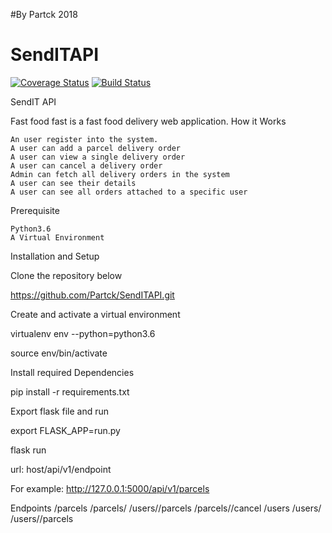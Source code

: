 #By Partck 2018
# SendITAPI
[![Coverage Status](https://coveralls.io/repos/github/Partck/SendITAPI/badge.svg?branch=test_setup)](https://coveralls.io/github/Partck/SendITAPI?branch=test_setup)
[![Build Status](https://travis-ci.org/Partck/SendITAPI.svg?branch=develop)](https://travis-ci.org/Partck/SendITAPI)


SendIT API

Fast food fast is a fast food delivery web application.
How it Works

    An user register into the system.
    A user can add a parcel delivery order
    A user can view a single delivery order
    A user can cancel a delivery order
    Admin can fetch all delivery orders in the system
    A user can see their details
    A user can see all orders attached to a specific user

Prerequisite

    Python3.6
    A Virtual Environment

Installation and Setup

Clone the repository below

https://github.com/Partck/SendITAPI.git

Create and activate a virtual environment

virtualenv env --python=python3.6

source env/bin/activate

Install required Dependencies

pip install -r requirements.txt

Export flask file and run

export FLASK_APP=run.py

flask run

url: host/api/v1/endpoint

For example: http://127.0.0.1:5000/api/v1/parcels

Endpoints
/parcels
/parcels/<parcelId>
/users/<userId>/parcels
/parcels/<parcelId>/cancel
/users
/users/<userid>
/users/<userid>/parcels
